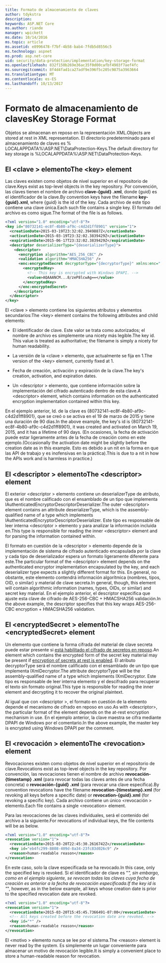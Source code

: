```yaml
---
title: Formato de almacenamiento de claves
author: tdykstra
description: 
keywords: ASP.NET Core
ms.author: riande
manager: wpickett
ms.date: 10/14/2016
ms.topic: article
ms.assetid: e8996478-f7bf-4b58-bab4-7fdb5d8556c5
ms.technology: aspnet
ms.prod: asp.net-core
uid: security/data-protection/implementation/key-storage-format
ms.openlocfilehash: 832f150b269e36ac35f0d00cafbf4903f7aef4fc
ms.sourcegitcommit: 8f4d4fad1ca27adf9e396f5c205c9875a3963664
ms.translationtype: MT
ms.contentlocale: es-ES
ms.lasthandoff: 10/13/2017
---
```

# <a name="key-storage-format"></a><span data-ttu-id="2a1d2-103">Formato de almacenamiento de claves</span><span class="sxs-lookup"><span data-stu-id="2a1d2-103">Key Storage Format</span></span>

<a name="data-protection-implementation-key-storage-format"></a>

<span data-ttu-id="2a1d2-104">Objetos se almacenan en reposo en la representación XML.</span><span class="sxs-lookup"><span data-stu-id="2a1d2-104">Objects are stored at rest in XML representation.</span></span> <span data-ttu-id="2a1d2-105">El directorio predeterminado para el almacenamiento de claves es % LOCALAPPDATA%\ASP.NET\DataProtection-Keys\.</span><span class="sxs-lookup"><span data-stu-id="2a1d2-105">The default directory for key storage is %LOCALAPPDATA%\ASP.NET\DataProtection-Keys\.</span></span>

## <a name="the-key-element"></a><span data-ttu-id="2a1d2-106">El \<clave > elemento</span><span class="sxs-lookup"><span data-stu-id="2a1d2-106">The \<key> element</span></span>

<span data-ttu-id="2a1d2-107">Las claves existen como objetos de nivel superior en el repositorio de clave.</span><span class="sxs-lookup"><span data-stu-id="2a1d2-107">Keys exist as top-level objects in the key repository.</span></span> <span data-ttu-id="2a1d2-108">Por convención, las claves tienen el nombre de archivo **clave-{guid} .xml**, donde {guid} es el identificador de la clave.</span><span class="sxs-lookup"><span data-stu-id="2a1d2-108">By convention keys have the filename **key-{guid}.xml**, where {guid} is the id of the key.</span></span> <span data-ttu-id="2a1d2-109">Cada archivo de este tipo contiene una clave única.</span><span class="sxs-lookup"><span data-stu-id="2a1d2-109">Each such file contains a single key.</span></span> <span data-ttu-id="2a1d2-110">El formato del archivo es como sigue.</span><span class="sxs-lookup"><span data-stu-id="2a1d2-110">The format of the file is as follows.</span></span>

```xml
<?xml version="1.0" encoding="utf-8"?>
<key id="80732141-ec8f-4b80-af9c-c4d2d1ff8901" version="1">
  <creationDate>2015-03-19T23:32:02.3949887Z</creationDate>
  <activationDate>2015-03-19T23:32:02.3839429Z</activationDate>
  <expirationDate>2015-06-17T23:32:02.3839429Z</expirationDate>
  <descriptor deserializerType="{deserializerType}">
    <descriptor>
      <encryption algorithm="AES_256_CBC" />
      <validation algorithm="HMACSHA256" />
      <enc:encryptedSecret decryptorType="{decryptorType}" xmlns:enc="...">
        <encryptedKey>
          <!-- This key is encrypted with Windows DPAPI. -->
          <value>AQAAANCM...8/zeP8lcwAg==</value>
        </encryptedKey>
      </enc:encryptedSecret>
    </descriptor>
  </descriptor>
</key>
```

<span data-ttu-id="2a1d2-111">El \<clave > elemento contiene los siguientes atributos y elementos secundarios:</span><span class="sxs-lookup"><span data-stu-id="2a1d2-111">The \<key> element contains the following attributes and child elements:</span></span>

* <span data-ttu-id="2a1d2-112">El identificador de clave. Este valor se trata como autorizados; el nombre de archivo es simplemente una nicety más legible.</span><span class="sxs-lookup"><span data-stu-id="2a1d2-112">The key id. This value is treated as authoritative; the filename is simply a nicety for human readability.</span></span>

* <span data-ttu-id="2a1d2-113">La versión de la \<clave > elemento, que actualmente se fija en 1.</span><span class="sxs-lookup"><span data-stu-id="2a1d2-113">The version of the \<key> element, currently fixed at 1.</span></span>

* <span data-ttu-id="2a1d2-114">Fecha de creación, activación y expiración de la clave.</span><span class="sxs-lookup"><span data-stu-id="2a1d2-114">The key's creation, activation, and expiration dates.</span></span>

* <span data-ttu-id="2a1d2-115">Un \<descriptor > elemento, que contiene información sobre la implementación del cifrado autenticado dentro de esta clave.</span><span class="sxs-lookup"><span data-stu-id="2a1d2-115">A \<descriptor> element, which contains information on the authenticated encryption implementation contained within this key.</span></span>

<span data-ttu-id="2a1d2-116">En el ejemplo anterior, Id. de la clave es {80732141-ec8f-4b80-af9c-c4d2d1ff8901}, que se creó o se activa en el 19 de marzo de 2015 y tiene una duración de 90 días.</span><span class="sxs-lookup"><span data-stu-id="2a1d2-116">In the above example, the key's id is {80732141-ec8f-4b80-af9c-c4d2d1ff8901}, it was created and activated on March 19, 2015, and it has a lifetime of 90 days.</span></span> <span data-ttu-id="2a1d2-117">(En ocasiones, la fecha de activación puede estar ligeramente antes de la fecha de creación como en este ejemplo.</span><span class="sxs-lookup"><span data-stu-id="2a1d2-117">(Occasionally the activation date might be slightly before the creation date as in this example.</span></span> <span data-ttu-id="2a1d2-118">Esto es debido a un nit en la forma en que las API de trabajo y es inofensivas en la práctica).</span><span class="sxs-lookup"><span data-stu-id="2a1d2-118">This is due to a nit in how the APIs work and is harmless in practice.)</span></span>

## <a name="the-descriptor-element"></a><span data-ttu-id="2a1d2-119">El \<descriptor > elemento</span><span class="sxs-lookup"><span data-stu-id="2a1d2-119">The \<descriptor> element</span></span>

<span data-ttu-id="2a1d2-120">El exterior \<descriptor > elemento contiene un deserializerType de atributo, que es el nombre calificado con el ensamblado de un tipo que implementa IAuthenticatedEncryptorDescriptorDeserializer.</span><span class="sxs-lookup"><span data-stu-id="2a1d2-120">The outer \<descriptor> element contains an attribute deserializerType, which is the assembly-qualified name of a type which implements IAuthenticatedEncryptorDescriptorDeserializer.</span></span> <span data-ttu-id="2a1d2-121">Este tipo es responsable de leer interna \<descriptor > elemento y para analizar la información incluida en.</span><span class="sxs-lookup"><span data-stu-id="2a1d2-121">This type is responsible for reading the inner \<descriptor> element and for parsing the information contained within.</span></span>

<span data-ttu-id="2a1d2-122">El formato en cuestión de la \<descriptor > elemento depende de la implementación de sistema de cifrado autenticado encapsulada por la clave y cada tipo de deserializador espera un formato ligeramente diferente para este.</span><span class="sxs-lookup"><span data-stu-id="2a1d2-122">The particular format of the \<descriptor> element depends on the authenticated encryptor implementation encapsulated by the key, and each deserializer type expects a slightly different format for this.</span></span> <span data-ttu-id="2a1d2-123">En general, no obstante, este elemento contendrá información algorítmica (nombres, tipos, OID, o similar) y material de clave secreta.</span><span class="sxs-lookup"><span data-stu-id="2a1d2-123">In general, though, this element will contain algorithmic information (names, types, OIDs, or similar) and secret key material.</span></span> <span data-ttu-id="2a1d2-124">En el ejemplo anterior, el descriptor especifica que ajuste esta clave de cifrado de AES-256-CBC + HMACSHA256 validación.</span><span class="sxs-lookup"><span data-stu-id="2a1d2-124">In the above example, the descriptor specifies that this key wraps AES-256-CBC encryption + HMACSHA256 validation.</span></span>

## <a name="the-encryptedsecret-element"></a><span data-ttu-id="2a1d2-125">El \<encryptedSecret > elemento</span><span class="sxs-lookup"><span data-stu-id="2a1d2-125">The \<encryptedSecret> element</span></span>

<span data-ttu-id="2a1d2-126">Un <encryptedSecret> elemento que contiene la forma cifrada del material de clave secreta puede estar presente si [está habilitado el cifrado de secretos en reposo](key-encryption-at-rest.md#data-protection-implementation-key-encryption-at-rest).</span><span class="sxs-lookup"><span data-stu-id="2a1d2-126">An <encryptedSecret> element which contains the encrypted form of the secret key material may be present if [encryption of secrets at rest is enabled](key-encryption-at-rest.md#data-protection-implementation-key-encryption-at-rest).</span></span> <span data-ttu-id="2a1d2-127">El atributo decryptorType será el nombre calificado con el ensamblado de un tipo que implementa IXmlDecryptor.</span><span class="sxs-lookup"><span data-stu-id="2a1d2-127">The attribute decryptorType will be the assembly-qualified name of a type which implements IXmlDecryptor.</span></span> <span data-ttu-id="2a1d2-128">Este tipo es responsable de leer interna <encryptedKey> elemento y el descifrado para recuperar el texto sin formato original.</span><span class="sxs-lookup"><span data-stu-id="2a1d2-128">This type is responsible for reading the inner <encryptedKey> element and decrypting it to recover the original plaintext.</span></span>

<span data-ttu-id="2a1d2-129">Al igual que con \<descriptor >, el formato en cuestión de la <encryptedSecret> elemento depende el mecanismo de cifrado en reposo en uso.</span><span class="sxs-lookup"><span data-stu-id="2a1d2-129">As with \<descriptor>, the particular format of the <encryptedSecret> element depends on the at-rest encryption mechanism in use.</span></span> <span data-ttu-id="2a1d2-130">En el ejemplo anterior, la clave maestra se cifra mediante DPAPI de Windows por el comentario.</span><span class="sxs-lookup"><span data-stu-id="2a1d2-130">In the above example, the master key is encrypted using Windows DPAPI per the comment.</span></span>

## <a name="the-revocation-element"></a><span data-ttu-id="2a1d2-131">El \<revocación > elemento</span><span class="sxs-lookup"><span data-stu-id="2a1d2-131">The \<revocation> element</span></span>

<span data-ttu-id="2a1d2-132">Revocaciones existen como objetos de nivel superior en el repositorio de clave.</span><span class="sxs-lookup"><span data-stu-id="2a1d2-132">Revocations exist as top-level objects in the key repository.</span></span> <span data-ttu-id="2a1d2-133">Por convención, las revocaciones tienen el nombre de archivo **revocación-{timestamp} .xml** (para revocar todas las claves antes de una fecha concreta) o **revocación-{guid} .xml** (para revocar una clave específica).</span><span class="sxs-lookup"><span data-stu-id="2a1d2-133">By convention revocations have the filename **revocation-{timestamp}.xml** (for revoking all keys before a specific date) or **revocation-{guid}.xml** (for revoking a specific key).</span></span> <span data-ttu-id="2a1d2-134">Cada archivo contiene un único \<revocación > elemento.</span><span class="sxs-lookup"><span data-stu-id="2a1d2-134">Each file contains a single \<revocation> element.</span></span>

<span data-ttu-id="2a1d2-135">Para las revocaciones de las claves individuales, será el contenido del archivo a la siguiente.</span><span class="sxs-lookup"><span data-stu-id="2a1d2-135">For revocations of individual keys, the file contents will be as below.</span></span>

```xml
<?xml version="1.0" encoding="utf-8"?>
<revocation version="1">
  <revocationDate>2015-03-20T22:45:30.2616742Z</revocationDate>
  <key id="eb4fc299-8808-409d-8a34-23fc83d026c9" />
  <reason>human-readable reason</reason>
</revocation>
```

<span data-ttu-id="2a1d2-136">En este caso, solo la clave especificada se ha revocado.</span><span class="sxs-lookup"><span data-stu-id="2a1d2-136">In this case, only the specified key is revoked.</span></span> <span data-ttu-id="2a1d2-137">Si el identificador de clave es "*", sin embargo, como en el ejemplo siguiente, se revocan todas las claves cuya fecha de creación es anterior a la fecha de revocación especificada.</span><span class="sxs-lookup"><span data-stu-id="2a1d2-137">If the key id is "*", however, as in the below example, all keys whose creation date is prior to the specified revocation date are revoked.</span></span>

```xml
<?xml version="1.0" encoding="utf-8"?>
<revocation version="1">
  <revocationDate>2015-03-20T15:45:45.7366491-07:00</revocationDate>
  <!-- All keys created before the revocation date are revoked. -->
  <key id="*" />
  <reason>human-readable reason</reason>
</revocation>
```

<span data-ttu-id="2a1d2-138">El \<motivo > elemento nunca se lee por el sistema.</span><span class="sxs-lookup"><span data-stu-id="2a1d2-138">The \<reason> element is never read by the system.</span></span> <span data-ttu-id="2a1d2-139">Es simplemente un lugar conveniente para almacenar un motivo de revocación legible.</span><span class="sxs-lookup"><span data-stu-id="2a1d2-139">It is simply a convenient place to store a human-readable reason for revocation.</span></span>
